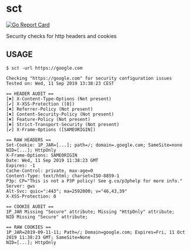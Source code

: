# sct

[![Go Report Card](https://goreportcard.com/badge/github.com/gocaio/sct)](https://goreportcard.com/report/github.com/gocaio/sct)

Security checks for http headers and cookies

## USAGE

```
$ sct -url https://google.com

Checking "https://google.com" for security configuration issues
Tested on: Wed, 11 Sep 2019 13:38:23 CEST

== HEADER AUDIT ==
[✖️] X-Content-Type-Options (Not present)
[✔️] X-XSS-Protection ([0])
[✖️] Referrer-Policy (Not present)
[✖️] Content-Security-Policy (Not present)
[✖️] Feature-Policy (Not present)
[✖️] Strict-Transport-Security (Not present)
[✔️] X-Frame-Options ([SAMEORIGIN])

== RAW HEADERS ==
Set-Cookie: 1P_JAR=[...]; path=/; domain=.google.com; SameSite=none NID=[...]; HttpOnly 
X-Frame-Options: SAMEORIGIN 
Date: Wed, 11 Sep 2019 11:38:23 GMT 
Expires: -1 
Cache-Control: private, max-age=0 
Content-Type: text/html; charset=ISO-8859-1 
P3p: CP="This is not a P3P policy! See g.co/p3phelp for more info." 
Server: gws 
Alt-Svc: quic=":443"; ma=2592000; v="46,43,39" 
X-XSS-Protection: 0 

== COOKIE AUDIT ==
1P_JAR Missing "Secure" attribute; Missing "HttpOnly" attribute;
NID Missing "Secure" attribute;

== RAW COOKIES ==
1P_JAR=2019-09-11-11; Path=/; Domain=google.com; Expires=Fri, 11 Oct 2019 11:38:23 GMT; SameSite=None
NID=[...]; HttpOnly
```  
